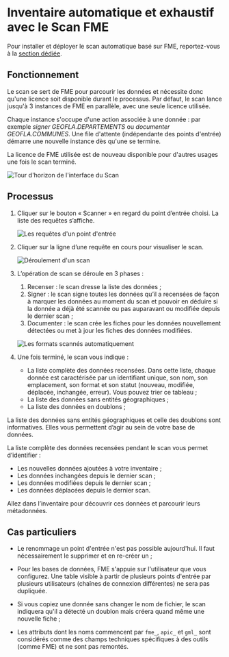 # Inventaire automatique et exhaustif avec le Scan FME

Pour installer et déployer le scan automatique basé sur FME, reportez-vous à la [section dédiée](installation/index.html).

## Fonctionnement

Le scan se sert de FME pour parcourir les données et nécessite donc qu&apos;une licence soit disponible durant le processus. Par défaut, le scan lance jusqu&apos;à 3 instances de FME en parallèle, avec une seule licence utilisée.

Chaque instance s&apos;occupe d&apos;une action associée à une donnée : par exemple *signer GEOFLA.DEPARTEMENTS* ou *documenter GEOFLA.COMMUNES*. Une file d&apos;attente (indépendante des points d&apos;entrée) démarre une nouvelle instance dès qu&apos;une se termine.

La licence de FME utilisée est de nouveau disponible pour d&apos;autres usages une fois le scan terminé.

![Tour d&apos;horizon de l&apos;interface du Scan](/assets/scanFME/scanFME_tour_GeoFLA_2016-07-15.gif "Tour d&apos;horizon de l&apos;interface de gestion du Scan")

## Processus

1. Cliquer sur le bouton « Scanner » en regard du point d’entrée choisi. La liste des requêtes s’affiche.

    ![Les requêtes d&apos;un point d&apos;entrée](/assets/scanFME/scanFME_EntryPoint_Requests.png "Afficher l&apos;historique des requêtes effectuées sur un point d&apos;entrée")

2. Cliquer sur la ligne d’une requête en cours pour visualiser le scan.

    ![Déroulement d&apos;un scan](/assets/scanFME/scanFME_ProcessLive_GeoFLA_2014-12-26.gif "Le processus de scan à l&apos;oeuvre")

3. L’opération de scan se déroule en 3 phases :

    1. Recenser : le scan dresse la liste des données ;
    2. Signer : le scan signe toutes les données qu’il a recensées de façon à marquer les données au moment du scan et pouvoir en déduire si la donnée a déjà été scannée ou pas auparavant ou modifiée depuis le dernier scan ;
    3. Documenter : le scan crée les fiches pour les données nouvellement détectées ou met à jour les fiches des données modifiées.

    ![Les formats scannés automatiquement](/assets/scanFME/scanFME_PostGIS_requete_annot.png "Chercher les données dans Isogeo")

4. Une fois terminé, le scan vous indique :

    * La liste complète des données recensées. Dans cette liste, chaque donnée est caractérisée par un identifiant unique, son nom, son emplacement, son format et son statut (nouveau, modifiée, déplacée, inchangée, erreur). Vous pouvez trier ce tableau ;
    * La liste des données sans entités géographiques ;
    * La liste des données en doublons ;

La liste des données sans entités géographiques et celle des doublons sont informatives. Elles vous permettent d’agir au sein de votre base de données.

La liste complète des données recensées pendant le scan vous permet d’identifier :

* Les nouvelles données ajoutées à votre inventaire ;
* Les données inchangées depuis le dernier scan ;
* Les données modifiées depuis le dernier scan ;
* Les données déplacées depuis le dernier scan.

Allez dans l’inventaire pour découvrir ces données et parcourir leurs métadonnées.

## Cas particuliers

* Le renommage un point d&apos;entrée n&apos;est pas possible aujourd&apos;hui. Il faut nécessairement le supprimer et en re-créer un ;

* Pour les bases de données, FME s&apos;appuie sur l&apos;utilisateur que vous configurez. Une table visible à partir de plusieurs points d&apos;entrée par plusieurs utilisateurs (chaînes de connexion différentes) ne sera pas dupliquée.

* Si vous copiez une donnée sans changer le nom de fichier, le scan indiquera qu&apos;il a détecté un doublon mais créera quand même une nouvelle fiche ;

* Les attributs dont les noms commencent par `fme_`, `apic_` et `gml_` sont considérés comme des champs techniques spécifiques à des outils (comme FME) et ne sont pas remontés.
